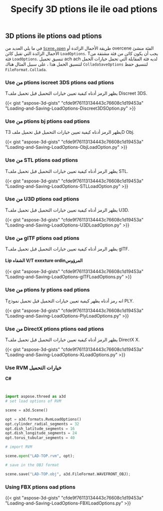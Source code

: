 ﻿---
title: Specify 3D ptions ile ile oad ptions
type: docs
weight: 30
url: /ar/python-net/specify-3d-file-load-options/
description: Tهنا العديد من method cene. cenطريقة القلم الزائد أو overcene الفئة منشئ الأحمال الزائدة التي تقبل كائن ptions oadO. تنسيق تحميل ach ach لديه فئة المقابلة التي تحمل خيارات الحمل لتنسيق الحمل هذا.
---
## **3D ptions ile ptions oad ptions**
في ما يلي العديد من [`Scene.open`](https://reference.aspose.com/3d/net/aspose.threed/scene) طريقة الأحمال الزائدة أو overcene الفئة منشئ الأحمال الزائدة التي تقبل كائن `LoadOptions`. Tيجب أن يكون كائن من فئة مشتقة من فئة `LoadOptions`. تنسيق تحميل ach ach لديه فئة المقابلة التي تحمل خيارات الحمل لتنسيق الحمل هذا ، على سبيل المثال هناك `ColladaSaveOptions` لتنسيق حفظ `FileFormat.Collada`.
### **Use من ptions iscreet 3DS ptions oad ptions**
Tيظهر الرمز أدناه كيفية تعيين خيارات التحميل قبل تحميل ملف Discreet 3DS.

{{< gist "aspose-3d-gists" "cfde9f76113134443c76608c1d19453a" "Loading-and-Saving-LoadOptions-Discreet3DSOption.py" >}}
### **Use من ptions bj ptions oad ptions**
Tيظهر الرمز أدناه كيفية تعيين خيارات التحميل قبل تحميل ملف 3D Obj.

{{< gist "aspose-3d-gists" "cfde9f76113134443c76608c1d19453a" "Loading-and-Saving-LoadOptions-ObjLoadOption.py" >}}
### **Use من STL ptions oad ptions**
Tيظهر الرمز أدناه كيفية تعيين خيارات التحميل قبل تحميل ملف STL.

{{< gist "aspose-3d-gists" "cfde9f76113134443c76608c1d19453a" "Loading-and-Saving-LoadOptions-STLLoadOption.py" >}}
### **Use من U3D ptions oad ptions**
Tيظهر الرمز أدناه كيفية تعيين خيارات التحميل قبل تحميل ملف U3D.

{{< gist "aspose-3d-gists" "cfde9f76113134443c76608c1d19453a" "Loading-and-Saving-LoadOptions-U3DLoadOption.py" >}}
### **Use من glTF ptions oad ptions**
Tيظهر الرمز أدناه كيفية تعيين خيارات التحميل قبل تحميل ملف glTF.
#### **Lip الشفاه V/T exexture ordinالمرؤوس**
{{< gist "aspose-3d-gists" "cfde9f76113134443c76608c1d19453a" "Loading-and-Saving-LoadOptions-glTFLoadOptions.py" >}}
### **Use من ptions ly ptions oad ptions**
Tانه رمز أدناه يظهر كيفية تعيين خيارات التحميل قبل تحميل نموذج PLY.

{{< gist "aspose-3d-gists" "cfde9f76113134443c76608c1d19453a" "Loading-and-Saving-LoadOptions-PlyLoadOptions.py" >}}
### **Use من DirectX ptions ptions oad ptions**
Tيظهر الرمز أدناه كيفية تعيين خيارات التحميل قبل تحميل ملف DirectX X.

{{< gist "aspose-3d-gists" "cfde9f76113134443c76608c1d19453a" "Loading-and-Saving-LoadOptions-XLoadOptions.py" >}}
### **Use RVM خيارات التحميل**
**C#**

```py


import aspose.threed as a3d
# set load options of RVM

scene = a3d.Scene()

opt = a3d.formats.RvmLoadOptions()
opt.cylinder_radial_segments = 32
opt.dish_latitude_segments = 16
opt.dish_longitude_segments = 24
opt.torus_tubular_segments = 40

# import RVM

scene.open("LAD-TOP.rvm", opt);

# save in the OBJ format

scene.save("LAD-TOP.obj", a3d.FileFormat.WAVEFRONT_OBJ);

```

### **Using FBX ptions oad ptions**
{{< gist "aspose-3d-gists" "cfde9f76113134443c76608c1d19453a" "Loading-and-Saving-LoadOptions-FBXLoadOptions.py" >}}
